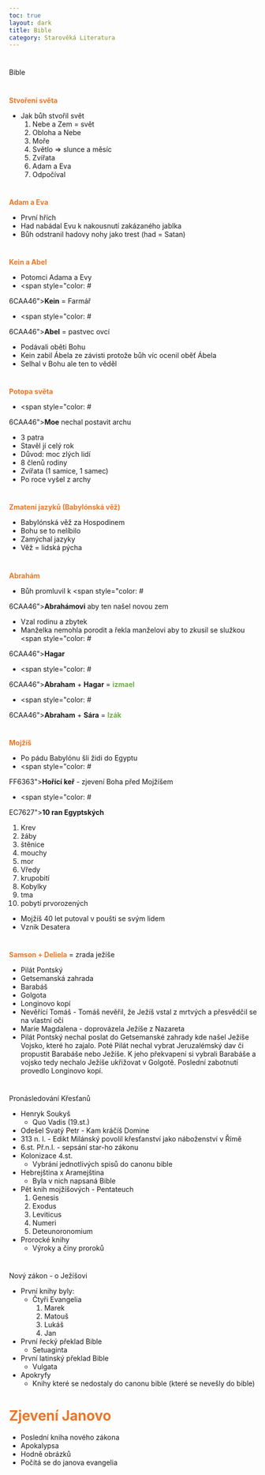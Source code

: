 ```yaml
---
toc: true
layout: dark
title: Bible 
category: Starověká Literatura 
---
```





#

 Bible




#

#
 <span style="color: #EC7627">**Stvoření světa**</span>
* Jak bůh stvořil svět
  1. Nebe a Zem = svět
  2. Obloha a Nebe
  3. Moře
  4. Světlo => slunce a měsíc
  5. Zvířata
  6. Adam a Eva
  7. Odpočíval




#

#
 <span style="color: #EC7627">**Adam a Eva**</span>
* První hřích
* Had nabádal Evu k nakousnutí zakázaného jablka
* Bůh odstranil hadovy nohy jako trest (had = Satan)




#

#
 <span style="color: #EC7627">**Kein a Abel**</span>
* Potomci Adama a Evy
* <span style="color: #

6CAA46">**Kein**</span> = Farmář
* <span style="color: #

6CAA46">**Abel**</span> = pastvec ovcí
* Podávali oběti Bohu
* Kein zabil Ábela ze závisti protože bůh víc ocenil oběť Ábela
* Selhal v Bohu ale ten to věděl




#

#
 <span style="color: #EC7627">**Potopa světa**</span>
* <span style="color: #

6CAA46">**Moe**</span> nechal postavit archu
  * 3 patra
  * Stavěl jí celý rok
* Důvod: moc zlých lidí
* 8 členů rodiny
* Zvířata (1 samice, 1 samec)
* Po roce vyšel z archy




#

#
 <span style="color: #EC7627">**Zmatení jazyků (Babylónská věž)**</span>
* Babylónská věž za Hospodinem
* Bohu se to nelíbilo
* Zamýchal jazyky
* Věž = lidská pýcha




#

#
 <span style="color: #EC7627">**Abrahám**</span>
* Bůh promluvil k <span style="color: #

6CAA46">**Abrahámovi**</span> aby ten našel novou zem
* Vzal rodinu a zbytek
* Manželka nemohla porodit a řekla manželovi aby to zkusil se služkou <span style="color: #

6CAA46">**Hagar**</span>
* <span style="color: #

6CAA46">**Abraham**</span> + <span style="color: #
6CAA46">**Hagar**</span> = <span style="color: #6CAA46">**izmael**</span>
* <span style="color: #

6CAA46">**Abraham**</span> + <span style="color: #
6CAA46">**Sára**</span> =  <span style="color: #6CAA46">**Izák**</span>




#

#
 <span style="color: #EC7627">**Mojžíš**</span>
* Po pádu Babylónu šli židi do Egyptu
* <span style="color: #

FF6363">**Hořící keř**</span> - zjevení Boha před Mojžíšem
* <span style="color: #

EC7627">**10 ran Egyptských**</span>
  1. Krev
  2. žáby
  3. štěnice
  4. mouchy
  5. mor
  6. Vředy
  7. krupobití
  8. Kobylky
  9. tma
  10. pobytí prvorozených
* Mojžíš 40 let putoval v poušti se svým lidem
* Vznik Desatera




#

#
 <span style="color: #EC7627">**Samson + Deliela**</span> = zrada ježíše
* Pilát Pontský
* Getsemanská zahrada
* Barabáš
* Golgota
* Longinovo kopí
* Nevěřící Tomáš - Tomáš nevěřil, že Ježíš vstal z mrtvých a přesvědčil se na vlastní oči
* Marie Magdalena - doprovázela Ježíše z Nazareta
* Pilát Pontský nechal poslat do Getsemanské zahrady kde našel Ježíše Vojsko, které ho zajalo. Poté Pilát nechal vybrat Jeruzalémský dav či propustit Barabáše nebo Ježíše. K jeho překvapení si vybrali Barabáše a vojsko tedy nechalo Ježíše ukřižovat v Golgotě. Poslední zabotnutí provedlo Longinovo kopí.




#

#
 Pronásledování Křesťanů
* Henryk Soukyš
  * Quo Vadis (19.st.)
* Odešel Svatý Petr - Kam kráčíš Domine
* 313 n. l. - Edikt Milánský povolil křesťanství jako náboženství v Římě
* 6.st. Př.n.l. - sepsání star-ho zákonu
* Kolonizace 4.st.
  * Vybrání jednotlivých spisů do canonu bible
* Hebrejština x Aramejština
  * Byla v nich napsaná Bible
* Pět knih mojžíšových - Pentateuch
  1. Genesis
  2. Exodus
  3. Leviticus
  4. Numeri
  5. Deteunoronomium
* Prorocké knihy
  * Výroky a činy proroků




#

#
 Nový zákon - o Ježíšovi
* První knihy byly:
  * Čtyři Evangelia
    1. Marek
    2. Matouš
    3. Lukáš
    4. Jan
* První řecký překlad Bible
  * Setuaginta
* První latinský překlad Bible
  * Vulgata
* Apokryfy
  * Knihy které se nedostaly do canonu bible (které se nevešly do bible)




#

#
# <span style="color: #EC7627">**Zjevení Janovo**</span>
* Poslední kniha nového zákona
* Apokalypsa
* Hodně obrázků
* Počítá se do janova evangelia


